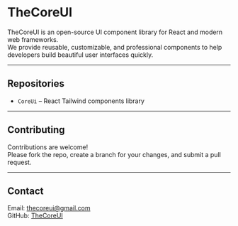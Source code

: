 # TheCoreUI

TheCoreUI is an open-source UI component library for React and modern web frameworks.  
We provide reusable, customizable, and professional components to help developers build beautiful user interfaces quickly.

---

## Repositories

- `CoreUi` – React Tailwind components library

---

## Contributing

Contributions are welcome!  
Please fork the repo, create a branch for your changes, and submit a pull request.

---

## Contact

Email: thecoreui@gmail.com  
GitHub: [TheCoreUI](https://github.com/TheCoreUI)
